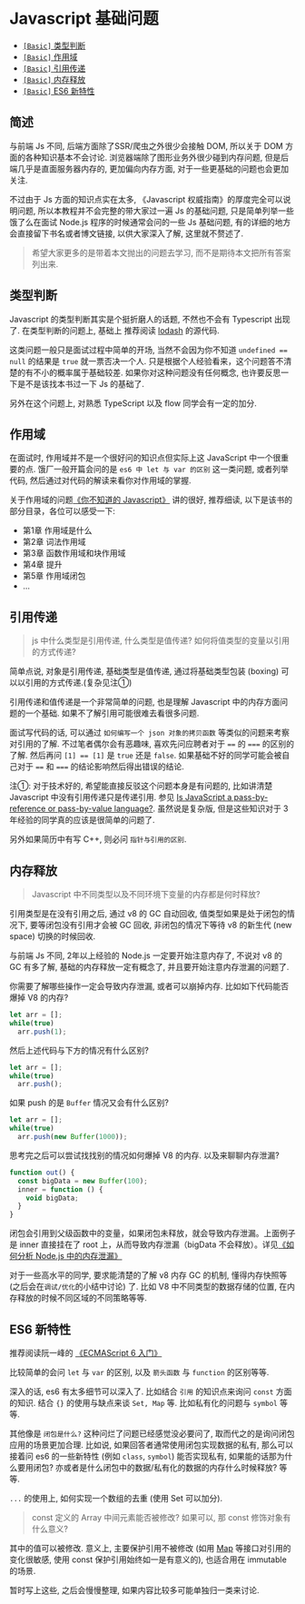 # Javascript 基础问题

* [`[Basic]` 类型判断](/sections/zh-cn/common.md#类型判断)
* [`[Basic]` 作用域](/sections/zh-cn/common.md#作用域)
* [`[Basic]` 引用传递](/sections/zh-cn/common.md#引用传递)
* [`[Basic]` 内存释放](/sections/zh-cn/common.md#内存释放)
* [`[Basic]` ES6 新特性](/sections/zh-cn/common.md#es6-新特性)


## 简述

与前端 Js 不同, 后端方面除了SSR/爬虫之外很少会接触 DOM, 所以关于 DOM 方面的各种知识基本不会讨论. 浏览器端除了图形业务外很少碰到内存问题, 但是后端几乎是直面服务器内存的, 更加偏向内存方面, 对于一些更基础的问题也会更加关注.

不过由于 Js 方面的知识点实在太多, 《Javascript 权威指南》的厚度完全可以说明问题, 所以本教程并不会完整的带大家过一遍 Js 的基础问题, 只是简单列举一些饿了么在面试 Node.js 程序的时候通常会问的一些 Js 基础问题, 有的详细的地方会直接留下书名或者博文链接, 以供大家深入了解, 这里就不赘述了.

> 希望大家更多的是带着本文抛出的问题去学习, 而不是期待本文把所有答案列出来.

## 类型判断

Javascript 的类型判断其实是个挺折磨人的话题, 不然也不会有 Typescript 出现了. 在类型判断的问题上, 基础上 推荐阅读 [lodash](https://github.com/lodash/lodash) 的源代码.

这类问题一般只是面试过程中简单的开场, 当然不会因为你不知道 `undefined == null` 的结果是 `true` 就一票否决一个人. 只是根据个人经验看来，这个问题答不清楚的有不小的概率属于基础较差. 如果你对这种问题没有任何概念, 也许要反思一下是不是该找本书过一下 Js 的基础了.

另外在这个问题上, 对熟悉 TypeScript 以及 flow 同学会有一定的加分.

## 作用域

在面试时, 作用域并不是一个很好问的知识点但实际上这 JavaScript 中一个很重要的点. 饿厂一般开篇会问的是 `es6 中 let 与 var 的区别` 这一类问题, 或者列举代码, 然后通过对代码的解读来看你对作用域的掌握.

关于作用域的问题[《你不知道的 Javascript》](https://book.douban.com/subject/26351021/) 讲的很好, 推荐细读, 以下是该书的部分目录，各位可以感受一下:

* 第1章 作用域是什么
* 第2章 词法作用域
* 第3章 函数作用域和块作用域
* 第4章 提升
* 第5章 作用域闭包
* ...

## 引用传递

> <a name="q-value"></a> js 中什么类型是引用传递, 什么类型是值传递? 如何将值类型的变量以引用的方式传递?

简单点说, 对象是引用传递, 基础类型是值传递, 通过将基础类型包装 (boxing) 可以以引用的方式传递.(复杂见注①)

引用传递和值传递是一个非常简单的问题, 也是理解 Javascript 中的内存方面问题的一个基础. 如果不了解引用可能很难去看很多问题.

面试写代码的话, 可以通过 `如何编写一个 json 对象的拷贝函数` 等类似的问题来考察对引用的了解.
不过笔者偶尔会有恶趣味, 喜欢先问应聘者对于 `==` 的 `===` 的区别的了解. 然后再问 `[1] == [1]` 是 `true` 还是 `false`. 如果基础不好的同学可能会被自己对于 `==` 和 `===` 的结论影响然后得出错误的结论.

注①: 对于技术好的, 希望能直接反驳这个问题本身是有问题的, 比如讲清楚 Javascript 中没有引用传递只是传递引用. 参见 [Is JavaScript a pass-by-reference or pass-by-value language?](http://stackoverflow.com/questions/518000/is-javascript-a-pass-by-reference-or-pass-by-value-language). 虽然说是复杂版, 但是这些知识对于 3年经验的同学真的应该是很简单的问题了.

另外如果简历中有写 C++, 则必问 `指针与引用的区别`.

## 内存释放

> <a name="q-mem"></a> Javascript 中不同类型以及不同环境下变量的内存都是何时释放?

引用类型是在没有引用之后, 通过 v8 的 GC 自动回收, 值类型如果是处于闭包的情况下, 要等闭包没有引用才会被 GC 回收, 非闭包的情况下等待 v8 的新生代 (new space) 切换的时候回收.

与前端 Js 不同, 2年以上经验的 Node.js 一定要开始注意内存了, 不说对 v8 的 GC 有多了解, 基础的内存释放一定有概念了, 并且要开始注意内存泄漏的问题了.

你需要了解哪些操作一定会导致内存泄漏, 或者可以崩掉内存. 比如如下代码能否爆掉 V8 的内存?

```javascript
let arr = [];
while(true)
  arr.push(1);
```

然后上述代码与下方的情况有什么区别?

```javascript
let arr = [];
while(true)
  arr.push();
```

如果 push 的是 `Buffer` 情况又会有什么区别?

```javascript
let arr = [];
while(true)
  arr.push(new Buffer(1000));
```

思考完之后可以尝试找找别的情况如何爆掉 V8 的内存. 以及来聊聊内存泄漏?

```javascript
function out() {
  const bigData = new Buffer(100);
  inner = function () {
    void bigData;
  }
}
```

闭包会引用到父级函数中的变量，如果闭包未释放，就会导致内存泄漏。上面例子是 inner 直接挂在了 root 上，从而导致内存泄漏（bigData 不会释放）。详见[《如何分析 Node.js 中的内存泄漏》](https://zhuanlan.zhihu.com/p/25736931)

对于一些高水平的同学, 要求能清楚的了解 v8 内存 GC 的机制, 懂得内存快照等 (之后会在`调试/优化`的小结中讨论) 了. 比如 V8 中不同类型的数据存储的位置, 在内存释放的时候不同区域的不同策略等等.

## ES6 新特性

推荐阅读阮一峰的 [《ECMAScript 6 入门》](http://es6.ruanyifeng.com/)

比较简单的会问 `let` 与 `var` 的区别, 以及 `箭头函数` 与 `function` 的区别等等.

深入的话, es6 有太多细节可以深入了. 比如结合 `引用` 的知识点来询问 `const` 方面的知识. 结合 `{}` 的使用与缺点来谈 `Set, Map` 等. 比如私有化的问题与 `symbol` 等等.

其他像是 `闭包是什么?` 这种问烂了问题已经感觉没必要问了, 取而代之的是询问闭包应用的场景更加合理. 比如说, 如果回答者通常使用闭包实现数据的私有, 那么可以接着问 es6 的一些新特性 (例如 `class`, `symbol`) 能否实现私有, 如果能的话那为什么要用闭包? 亦或者是什么闭包中的数据/私有化的数据的内存什么时候释放? 等等.

`...` 的使用上, 如何实现一个数组的去重 (使用 Set 可以加分).

> <a name="q-const"></a> const 定义的 Array 中间元素能否被修改? 如果可以, 那 const 修饰对象有什么意义?

其中的值可以被修改. 意义上, 主要保护引用不被修改 (如用 [Map](https://developer.mozilla.org/en/docs/Web/JavaScript/Reference/Global_Objects/Map) 等接口对引用的变化很敏感, 使用 const 保护引用始终如一是有意义的), 也适合用在 immutable 的场景.

暂时写上这些, 之后会慢慢整理, 如果内容比较多可能单独归一类来讨论.
